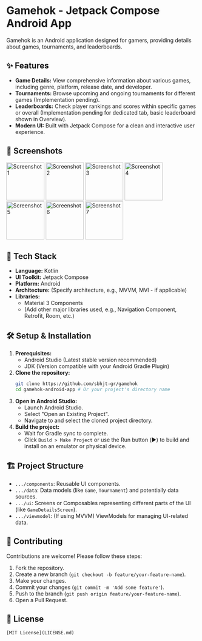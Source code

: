 # Gamehok - Jetpack Compose Android App

Gamehok is an Android application designed for gamers, providing details about games, tournaments, and leaderboards.

## ✨ Features

*   **Game Details:** View comprehensive information about various games, including genre, platform, release date, and developer.
*   **Tournaments:** Browse upcoming and ongoing tournaments for different games (Implementation pending).
*   **Leaderboards:** Check player rankings and scores within specific games or overall (Implementation pending for dedicated tab, basic leaderboard shown in Overview).
*   **Modern UI:** Built with Jetpack Compose for a clean and interactive user experience.

## 📸 Screenshots

<img src="https://github.com/user-attachments/assets/97f92beb-97ff-40c7-94ce-ac6b6a1df988" alt="Screenshot 1" width="100"/>
<img src="https://github.com/user-attachments/assets/71b89d5f-fdd6-4c16-b86f-533cebdc5b6d" alt="Screenshot 2" width="100"/>
<img src="https://github.com/user-attachments/assets/f99633f2-2a54-4988-9490-f06472613e9a" alt="Screenshot 3" width="100"/>
<img src="https://github.com/user-attachments/assets/8f58c882-921c-4719-9c2d-ca6a5a5fee58" alt="Screenshot 4" width="100"/>
<img src="https://github.com/user-attachments/assets/b38ad767-fe5a-4745-9c57-22e6f04157f3" alt="Screenshot 5" width="100"/>
<img src="https://github.com/user-attachments/assets/6dfb3130-dd00-465f-9d0e-707493710e56" alt="Screenshot 6" width="100"/>
<img src="https://github.com/user-attachments/assets/f5af50c1-d2c2-4a9b-8c29-3efad342caf7" alt="Screenshot 7" width="100"/>

## 🚀 Tech Stack

*   **Language:** Kotlin
*   **UI Toolkit:** Jetpack Compose
*   **Platform:** Android
*   **Architecture:** (Specify architecture, e.g., MVVM, MVI - if applicable)
*   **Libraries:**
    *   Material 3 Components
    *   (Add other major libraries used, e.g., Navigation Component, Retrofit, Room, etc.)

## 🛠️ Setup & Installation

1.  **Prerequisites:**
    *   Android Studio (Latest stable version recommended)
    *   JDK (Version compatible with your Android Gradle Plugin)
2.  **Clone the repository:**
    ```bash
    git clone https://github.com/sbhjt-gr/gamehok
    cd gamehok-android-app # Or your project's directory name
    ```
3.  **Open in Android Studio:**
    *   Launch Android Studio.
    *   Select "Open an Existing Project".
    *   Navigate to and select the cloned project directory.
4.  **Build the project:**
    *   Wait for Gradle sync to complete.
    *   Click `Build > Make Project` or use the Run button (▶️) to build and install on an emulator or physical device.

## 🏗️ Project Structure

*   `.../components`: Reusable UI components.
*   `.../data`: Data models (like `Game`, `Tournament`) and potentially data sources.
*   `.../ui`: Screens or Composables representing different parts of the UI (like `GameDetailsScreen`).
*   `.../viewmodel`: (If using MVVM) ViewModels for managing UI-related data.

## 🤝 Contributing

Contributions are welcome! Please follow these steps:

1.  Fork the repository.
2.  Create a new branch (`git checkout -b feature/your-feature-name`).
3.  Make your changes.
4.  Commit your changes (`git commit -m 'Add some feature'`).
5.  Push to the branch (`git push origin feature/your-feature-name`).
6.  Open a Pull Request.


## 📄 License


```
[MIT License](LICENSE.md)
```
